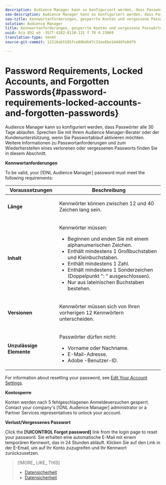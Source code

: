 ```yaml
---
description: Audience Manager kann so konfiguriert werden, dass Passwörter alle 30 Tage ablaufen. Sprechen Sie mit Ihrem Audience Manager-Berater oder der Kundenunterstützung, wenn Sie Passwortablauf aktivieren möchten. Weitere Informationen zu Passwortanforderungen und zum Wiederherstellen eines verlorenen oder vergessenen Passworts finden Sie in diesem Abschnitt.
seo-description: Audience Manager kann so konfiguriert werden, dass Passwörter alle 30 Tage ablaufen. Sprechen Sie mit Ihrem Audience Manager-Berater oder der Kundenunterstützung, wenn Sie Passwortablauf aktivieren möchten. Weitere Informationen zu Passwortanforderungen und zum Wiederherstellen eines verlorenen oder vergessenen Passworts finden Sie in diesem Abschnitt.
seo-title: Kennwortanforderungen, gesperrte Konten und vergessene Passwörter
solution: Audience Manager
title: Kennwortanforderungen, gesperrte Konten und vergessene Passwörter
uuid: bca 892 eb -3577-4382-8110-131 f 78 d 23069
translation-type: tm+mt
source-git-commit: 12216ab5105fce80b4b47c31ee6be144ddfe8df9

---
```



# Password Requirements, Locked Accounts, and Forgotten Passwords{#password-requirements-locked-accounts-and-forgotten-passwords}

Audience Manager kann so konfiguriert werden, dass Passwörter alle 30 Tage ablaufen. Sprechen Sie mit Ihrem Audience Manager-Berater oder der Kundenunterstützung, wenn Sie Passwortablauf aktivieren möchten. Weitere Informationen zu Passwortanforderungen und zum Wiederherstellen eines verlorenen oder vergessenen Passworts finden Sie in diesem Abschnitt.

<!-- 

c_password_requirements.xml

 -->

**Kennwortanforderungen**

To be valid, your [!DNL Audience Manager] password must meet the following requirements:

<table id="table_9B79E9F634664F6B995649E3158CCF20"> 
 <thead> 
  <tr> 
   <th colname="col1" class="entry"> Voraussetzungen </th> 
   <th colname="col2" class="entry"> Beschreibung </th> 
  </tr> 
 </thead>
 <tbody> 
  <tr> 
   <td colname="col1"> <p> <b>Länge</b> </p> </td> 
   <td colname="col2"> <p>Kennwörter können zwischen 12 und 40 Zeichen lang sein. </p> </td> 
  </tr> 
  <tr> 
   <td colname="col1"> <p> <b>Inhalt</b> </p> </td> 
   <td colname="col2"> <p>Kennwörter müssen: </p> <p> 
     <ul id="ul_70F64B9DE90E463098DFA8AB8349CF0B"> 
      <li id="li_2FBA66E47F4A4E1BB01DE3722821E100">Beginnen und enden Sie mit einem alphanumerischen Zeichen. </li> 
      <li id="li_1390D4C9A48944B68B891EE6CB734BBC">Enthält mindestens 1 Großbuchstaben und Kleinbuchstaben. </li> 
      <li id="li_B75B64A005804262BAAF0F1901D63358">Enthält mindestens 1 Zahl. </li> 
      <li id="li_28452022AF4743B8B159187BBD10890A">Enthält mindestens 1 Sonderzeichen (Doppelpunkt ": " ausgeschlossen). </li> 
      <li id="li_C02B931ABAB84FFE9B87AEBAEDF34EF3">Nur aus lateinischen Buchstaben bestehen. </li> 
     </ul> </p> </td> 
  </tr> 
  <tr> 
   <td colname="col1"> <p> <b>Versionen</b> </p> </td> 
   <td colname="col2"> <p> Kennwörter müssen sich von Ihren vorherigen 12 Kennwörtern unterscheiden. </p> </td> 
  </tr> 
  <tr> 
   <td colname="col1"> <p> <b>Unzulässige Elemente</b> </p> </td> 
   <td colname="col2"> <p> Passwörter dürfen nicht: </p> <p> 
     <ul id="ul_08DE186AF56E401B933256E69279847A"> 
      <li id="li_CC854F7F86484774A76CCF927E1400B4">Vorname oder Nachname. </li> 
      <li id="li_74ACCF3DE717473B8AB9B1720DD891E7">E-Mail-Adresse. </li> 
      <li id="li_09C1F699BF6843ACAB4E68D2F57461AB"><span class="keyword"> Adobe</span> -Benutzer-ID. </li> 
     </ul> </p> </td> 
  </tr> 
 </tbody> 
</table>

For information about resetting your password, see [Edit Your Account Settings](../features/administration/edit-account-settings.md).

**Kontosperre**

Konten werden nach 5 fehlgeschlagenen Anmeldeversuchen gesperrt. Contact your company's [!DNL Audience Manager] administrator or a Partner Services representatives to unlock your account.

**Verlust/Vergessenes Passwort**

Click the **[!UICONTROL Forgot password]** link from the login page to reset your password. Sie erhalten eine automatische E-Mail mit einem temporären Kennwort, das in 24 Stunden abläuft. Klicken Sie auf den Link in der E-Email, um auf Ihr Konto zuzugreifen und Ihr Kennwort zurückzusetzen.

>[!MORE_ LIKE_ THIS]
>
>* [Datensicherheit](../overview/data-security-and-privacy/data-security.md)
>* [Datensicherheit](../overview/data-security-and-privacy/data-privacy.md)

